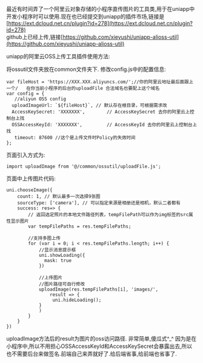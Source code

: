 最近有时间弄了一个阿里云对象存储的小程序直传图片的工具类,用于在uniapp中开发小程序时可以使用.现在也已经提交到uniapp的插件市场,链接是[https://ext.dcloud.net.cn/plugin?id=278](https://ext.dcloud.net.cn/plugin?id=278)  
github上已经上传,链接[https://github.com/xieyushi/uniapp-alioss-util](https://github.com/xieyushi/uniapp-alioss-util)  
<!--more-->uniapp的阿里云OSS上传工具插件使用方法:
将ossutil文件夹放在common文件夹下.
修改config.js中的配置信息:

```
var fileHost = 'https://XXX.XXX.aliyuncs.com/';//你的阿里云地址最后面跟上一个/   在你当前小程序的后台的uploadFile 合法域名也要配上这个域名
var config = {
   //aliyun OSS config
  uploadImageUrl: `${fileHost}`, // 默认存在根目录，可根据需求改
  AccessKeySecret: 'XXXXXXX',        // AccessKeySecret 去你的阿里云上控制台上找
  OSSAccessKeyId: 'XXXXXXX',         // AccessKeyId 去你的阿里云上控制台上找
   timeout: 87600 //这个是上传文件时Policy的失效时间
};
```

页面引入方式为:

```
import uploadImage from '@/common/ossutil/uploadFile.js';
```

页面中上传图片代码:

```
uni.chooseImage({
	count: 1, // 默认最多一次选择9张图
	sourceType: ['camera'], // 可以指定来源是相册还是相机，默认二者都有
	success: res=> {
		// 返回选定照片的本地文件路径列表，tempFilePath可以作为img标签的src属性显示图片
		var tempFilePaths = res.tempFilePaths;

		//支持多图上传
		for (var i = 0; i < res.tempFilePaths.length; i++) {
			//显示消息提示框
			uni.showLoading({
			  mask: true
			})

			//上传图片
			//图片路径可自行修改
			uploadImage(res.tempFilePaths[i], 'images/',
				result => {
				 uni.hideLoading();
			}
			)
		}
	}
})
```
uploadImage方法后的result为图片的oss访问路径.
非常简单,傻瓜式^_^
因为是在小程序中,所以不用担心OSSAccessKeyId和AccessKeySecret会暴露出去,所以也不需要后台来做签名.前端自己来弄就好了.给后端省事,给前端也省事了.